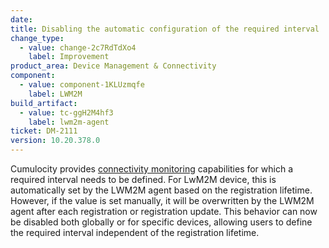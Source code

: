 ```yaml
---
date:
title: Disabling the automatic configuration of the required interval
change_type:
  - value: change-2c7RdTdXo4
    label: Improvement
product_area: Device Management & Connectivity
component:
  - value: component-1KLUzmqfe
    label: LWM2M
build_artifact:
  - value: tc-ggH2M4hf3
    label: lwm2m-agent
ticket: DM-2111
version: 10.20.378.0
---
```

Cumulocity provides [connectivity monitoring](https://cumulocity.com/docs/device-management-application/monitoring-and-controlling-devices/#to-monitor-the-connection-of-a-particular-device) capabilities for which a required interval needs to be defined. For LwM2M device, this is automatically set by the LWM2M agent based on the registration lifetime. However, if the value is set manually, it will be overwritten by the LWM2M agent after each registration or registration update. This behavior can now be disabled both globally or for specific devices, allowing users to define the required interval independent of the registration lifetime.
